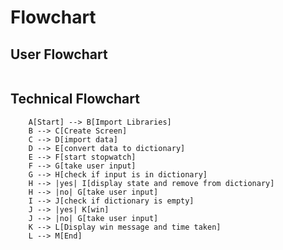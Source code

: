 # Flowchart

## User Flowchart

```mermaid

```

## Technical Flowchart

```mermaid
    A[Start] --> B[Import Libraries]
    B --> C[Create Screen]
    C --> D[import data]
    D --> E[convert data to dictionary]
    E --> F[start stopwatch]
    F --> G[take user input]
    G --> H[check if input is in dictionary]
    H --> |yes| I[display state and remove from dictionary]
    H --> |no| G[take user input]
    I --> J[check if dictionary is empty]
    J --> |yes| K[win]
    J --> |no| G[take user input]
    K --> L[Display win message and time taken]
    L --> M[End]
```
